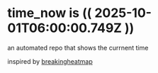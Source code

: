 # time_now is (( 2025-10-01T06:00:00.749Z ))

an automated repo that shows the currnent time

inspired by [breakingheatmap](https://github.com/breakingheatmap/breakingheatmap)